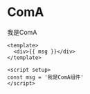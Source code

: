 # ComA

我是ComA

```vue
<template>
  <div>{{ msg }}</div>
</template>

<script setup>
const msg = '我是ComA组件'
</script>
```
